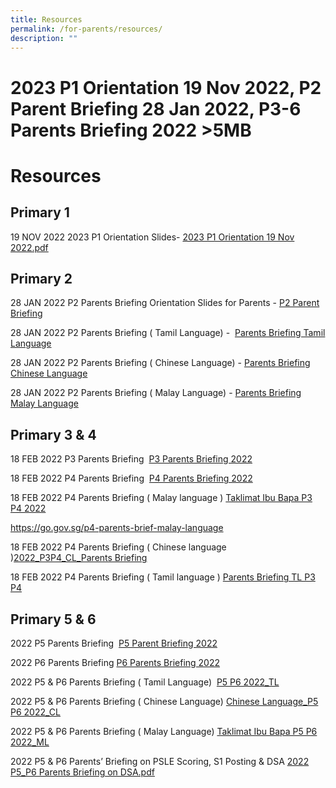 ```yaml
---
title: Resources
permalink: /for-parents/resources/
description: ""
---
```

# 2023 P1 Orientation 19 Nov 2022, P2 Parent Briefing 28 Jan 2022, P3-6 Parents Briefing 2022 >5MB

# Resources

Primary 1
---------

19 NOV 2022 2023 P1 Orientation Slides- [2023 P1 Orientation 19 Nov 2022.pdf](https://lianhuapri.moe.edu.sg/qql/slot/u493/Parents/Slides%20for%20P1%20Orientation/2023%20P1%20Orientation%2019%20Nov%202022.pdf)

Primary 2
---------

  
28 JAN 2022 P2 Parents Briefing Orientation Slides for Parents - [P2 Parent Briefing](https://lianhuapri-moe-edu-sg-admin.cwp.sg/qql/slot/u493/Parents%20Briefing/P2%20Parent%20Briefing%2028%20Jan%202022.pdf)  
  
28 JAN 2022 P2 Parents Briefing ( Tamil Language) -  [Parents Briefing Tamil Language](/files/Resources/Parents%20Briefing%20P2%20TL.pdf)
  
28 JAN 2022 P2 Parents Briefing ( Chinese Language) - [Parents Briefing Chinese Language](https://lianhuapri-moe-edu-sg-admin.cwp.sg/qql/slot/u493/Parents%20Briefing/2022_P2_Parents%20BriefingCL.pdf)  
  
28 JAN 2022 P2 Parents Briefing ( Malay Language) - [Parents Briefing Malay Language](https://lianhuapri-moe-edu-sg-admin.cwp.sg/qql/slot/u493/Parents%20Briefing/Taklimat%20Ibu%20bapa%20P2%202022.pdf)

Primary 3 & 4
-------------

18 FEB 2022 P3 Parents Briefing  [P3 Parents Briefing 2022](https://lianhuapri.moe.edu.sg/qql/slot/u493/Parents%20Briefing/PARENTS%20brief%202022/P3%20Parents%20Briefing%202022.pdf)  
  
18 FEB 2022 P4 Parents Briefing  [P4 Parents Briefing 2022](https://lianhuapri-moe-edu-sg-admin.cwp.sg/qql/slot/u493/Parents%20Briefing/PARENTS%20brief%202022/P4%20Parents%20Briefing%202022.pdf)  
  
18 FEB 2022 P4 Parents Briefing ( Malay language ) [Taklimat Ibu Bapa P3 P4 2022](https://lianhuapri.moe.edu.sg/qql/slot/u493/Parents%20Briefing/PARENTS%20brief%202022/Taklimat%20Ibu%20Bapa%20P3%20%20P4%202022.pptx)  

https://go.gov.sg/p4-parents-brief-malay-language   

18 FEB 2022 P4 Parents Briefing ( Chinese language )[2022\_P3P4\_CL\_Parents Briefing](https://lianhuapri.moe.edu.sg/qql/slot/u493/Parents%20Briefing/PARENTS%20brief%202022/2022_P3P4_CL_Parents%20Briefing.pdf)  
  
18 FEB 2022 P4 Parents Briefing ( Tamil language ) [Parents Briefing TL P3 P4](https://lianhuapri.moe.edu.sg/qql/slot/u493/Parents%20Briefing/PARENTS%20brief%202022/Parents%20Briefing%20TL%20P3%20%20P4.pdf)  

Primary 5 & 6
-------------

2022 P5 Parents Briefing  [P5 Parent Briefing 2022](https://lianhuapri.moe.edu.sg/qql/slot/u493/Parents%20Briefing/PARENTS%20brief%202022/P5%20Parent%20Briefing%202022_PDF.pdf)  
  
2022 P6 Parents Briefing [P6 Parents Briefing 2022](https://lianhuapri.moe.edu.sg/qql/slot/u493/Parents%20Briefing/PARENTS%20brief%202022/P6%20Parents%20Briefing%202022_PDF.pdf)  
  
2022 P5 & P6 Parents Briefing ( Tamil Language)  [P5 P6 2022\_TL](https://lianhuapri.moe.edu.sg/qql/slot/u493/Parents%20Briefing/PARENTS%20brief%202022/%20%20P5%20%20P6%202022_TL_PDF.pdf)  
  
2022 P5 & P6 Parents Briefing ( Chinese Language) [Chinese Language\_P5 P6 2022\_CL](https://lianhuapri.moe.edu.sg/qql/slot/u493/Parents%20Briefing/PARENTS%20brief%202022/Chinese%20Language_P5%20%20P6%202022_CL_PDF.pdf)  
  
2022 P5 & P6 Parents Briefing ( Malay Language) [Taklimat Ibu Bapa P5 P6 2022\_ML](https://lianhuapri.moe.edu.sg/qql/slot/u493/Parents%20Briefing/PARENTS%20brief%202022/Taklimat%20Ibu%20Bapa%20P5%20%20P6%202022_ML_PDF.pdf)  
  
2022 P5 & P6 Parents’ Briefing on PSLE Scoring, S1 Posting & DSA [2022 P5\_P6 Parents Briefing on DSA.pdf](https://lianhuapri.moe.edu.sg/qql/slot/u493/Briefing%20Slides/2022%20P5_P6%20Parents%20Briefing%20on%20DSA.pdf)